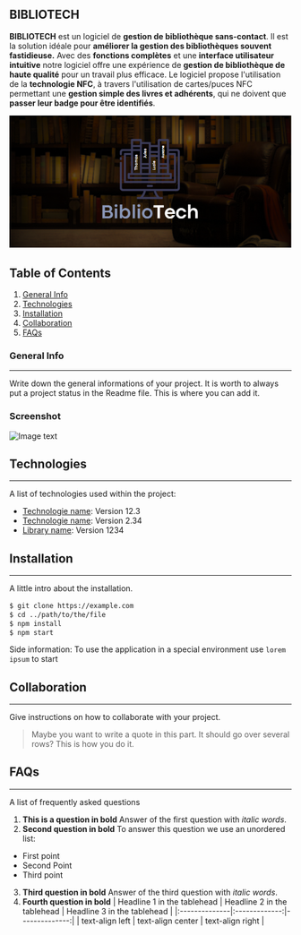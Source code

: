 ## BIBLIOTECH
**BIBLIOTECH** est un logiciel de **gestion de bibliothèque sans-contact**. Il est la solution idéale pour **améliorer la gestion des bibliothèques souvent fastidieuse.**
Avec des **fonctions complètes** et une **interface utilisateur intuitive** notre logiciel offre une expérience de **gestion de bibliothèque de haute qualité** pour un travail plus efficace. 
Le logiciel propose l'utilisation de la **technologie NFC**, à travers l'utilisation de cartes/puces NFC permettant une **gestion simple des livres et adhérents**, qui ne doivent que **passer leur badge pour être identifiés**.

![Cover](https://github.com/StMa-Info-Tech/BIBLIOTECH/blob/main/img_readme/fond.png)

## Table of Contents
1. [General Info](#general-info)
2. [Technologies](#technologies)
3. [Installation](#installation)
4. [Collaboration](#collaboration)
5. [FAQs](#faqs)
### General Info
***
Write down the general informations of your project. It is worth to always put a project status in the Readme file. This is where you can add it. 
### Screenshot
![Image text](https://www.united-internet.de/fileadmin/user_upload/Brands/Downloads/Logo_IONOS_by.jpg)
## Technologies
***
A list of technologies used within the project:
* [Technologie name](https://example.com): Version 12.3 
* [Technologie name](https://example.com): Version 2.34
* [Library name](https://example.com): Version 1234
## Installation
***
A little intro about the installation. 
```
$ git clone https://example.com
$ cd ../path/to/the/file
$ npm install
$ npm start
```
Side information: To use the application in a special environment use ```lorem ipsum``` to start
## Collaboration
***
Give instructions on how to collaborate with your project.
> Maybe you want to write a quote in this part. 
> It should go over several rows?
> This is how you do it.
## FAQs
***
A list of frequently asked questions
1. **This is a question in bold**
Answer of the first question with _italic words_. 
2. __Second question in bold__ 
To answer this question we use an unordered list:
* First point
* Second Point
* Third point
3. **Third question in bold**
Answer of the third question with *italic words*.
4. **Fourth question in bold**
| Headline 1 in the tablehead | Headline 2 in the tablehead | Headline 3 in the tablehead |
|:--------------|:-------------:|--------------:|
| text-align left | text-align center | text-align right |
